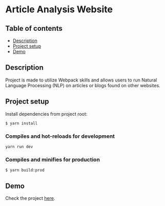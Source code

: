 # Article Analysis Website

## Table of contents

- [Description](#description)
- [Project setup](#project-setup)
- [Demo](#demo)

## Description

Project is made to utilize Webpack skills and allows users to run Natural Language Processing (NLP) on articles or blogs found on other websites.

## Project setup

Install dependencies from project root:

```
$ yarn install
```

### Compiles and hot-reloads for development

`yarn run dev`

### Compiles and minifies for production

```
$ yarn build:prod
```

## Demo

Check the project [here](https://stupefied-kalam-22df43.netlify.app).
